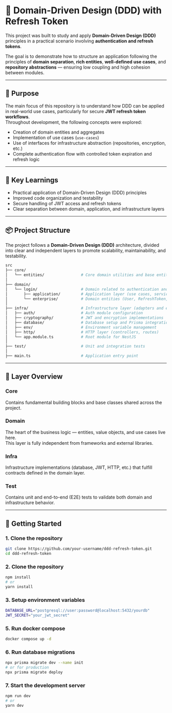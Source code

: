 # 🧩 Domain-Driven Design (DDD) with Refresh Token

This project was built to study and apply **Domain-Driven Design (DDD)** principles in a practical scenario involving **authentication and refresh tokens**.

The goal is to demonstrate how to structure an application following the principles of **domain separation**, **rich entities**, **well-defined use cases**, and **repository abstractions** — ensuring low coupling and high cohesion between modules.

---

## 🎯 Purpose

The main focus of this repository is to understand how DDD can be applied in real-world use cases, particularly for secure **JWT refresh token workflows**.  
Throughout development, the following concepts were explored:

- Creation of domain entities and aggregates  
- Implementation of use cases (`use-cases`)  
- Use of interfaces for infrastructure abstraction (repositories, encryption, etc.)  
- Complete authentication flow with controlled token expiration and refresh logic  

---

## 🧠 Key Learnings

- Practical application of Domain-Driven Design (DDD) principles  
- Improved code organization and testability  
- Secure handling of JWT access and refresh tokens  
- Clear separation between domain, application, and infrastructure layers  

---

## 📦 Project Structure

The project follows a **Domain-Driven Design (DDD)** architecture, divided into clear and independent layers to promote scalability, maintainability, and testability.

```bash
src
├── core/
│   └── entities/                # Core domain utilities and base entities
│
├── domain/
│   └── login/                   # Domain related to authentication and login
│       ├── application/         # Application layer (use cases, services, repositories, cryptography)
│       └── enterprise/          # Domain entities (User, RefreshToken, etc.)
│
├── infra/                       # Infrastructure layer (adapters and external implementations)
│   ├── auth/                    # Auth module configuration
│   ├── cryptography/            # JWT and encryption implementations
│   ├── database/                # Database setup and Prisma integration
│   ├── env/                     # Environment variable management
│   ├── http/                    # HTTP layer (controllers, routes)
│   └── app.module.ts            # Root module for NestJS
│
├── test/                        # Unit and integration tests
│
├── main.ts                      # Application entry point
```

---

## 🧱 Layer Overview

### **Core**
Contains fundamental building blocks and base classes shared across the project.

### **Domain**
The heart of the business logic — entities, value objects, and use cases live here.  
This layer is fully independent from frameworks and external libraries.

### **Infra**
Infrastructure implementations (database, JWT, HTTP, etc.) that fulfill contracts defined in the domain layer.

### **Test**
Contains unit and end-to-end (E2E) tests to validate both domain and infrastructure behavior.

---

## 🚀 Getting Started

### **1. Clone the repository**
```bash
git clone https://github.com/your-username/ddd-refresh-token.git
cd ddd-refresh-token
```

### **2. Clone the repository**
```bash
npm install
# or
yarn install
```

### **3. Setup environment variables**
```bash
DATABASE_URL="postgresql://user:password@localhost:5432/yourdb"
JWT_SECRET="your_jwt_secret"
```

### **5. Run docker compose**
```bash
docker compose up -d
```

### **6. Run database migrations**
```bash
npx prisma migrate dev --name init
# or for production
npx prisma migrate deploy
```

### **7. Start the development server**
```bash
npm run dev
# or
yarn dev
```
